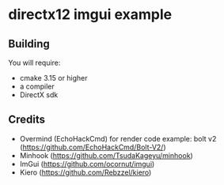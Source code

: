 # directx12 imgui example
## Building
You will require:
* cmake 3.15 or higher
* a compiler
* DirectX sdk

## Credits
* Overmind (EchoHackCmd) for render code example: bolt v2 (https://github.com/EchoHackCmd/Bolt-V2/)
* Minhook (https://github.com/TsudaKageyu/minhook)
* ImGui (https://github.com/ocornut/imgui)
* Kiero (https://github.com/Rebzzel/kiero)
